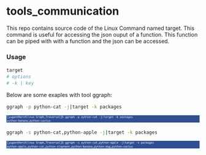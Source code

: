 # tools_communication

This repo contains source code of the Linux Command named target. This command is useful for accessing the json ouput of a function. This function can be piped with with a function and the json can be accessed.

### Usage

```sh
target
# options
# -k | key
```

Below are some exaples with tool ggraph:

```sh
ggraph -p python-cat -j|target -k packages
```

<img src="./Screenshot 2020-10-06 at 4.30.43 PM.png">

```sh
ggraph -s python-cat,python-apple -j|target -k packages
```

<img src="./Screenshot 2020-10-06 at 4.32.13 PM.png">


